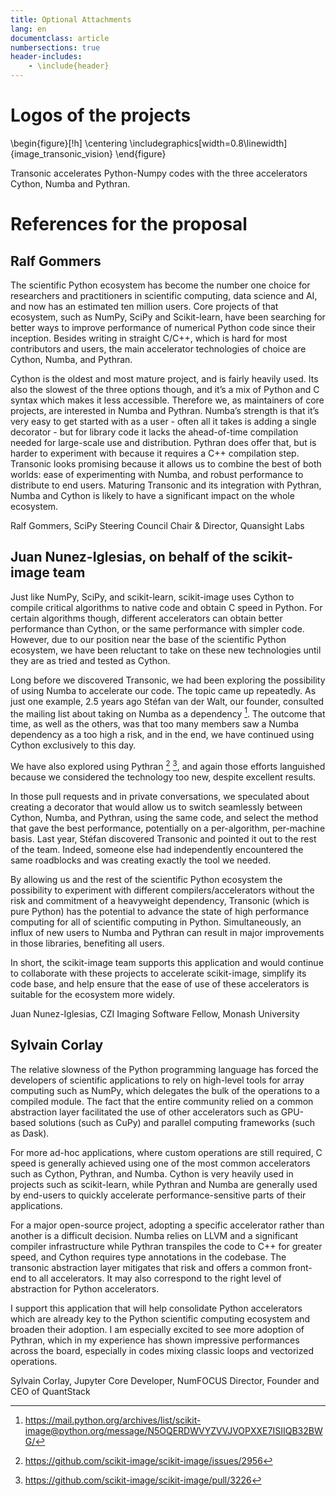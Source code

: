 ```yaml
---
title: Optional Attachments
lang: en
documentclass: article
numbersections: true
header-includes:
    - \include{header}
---
```


# Logos of the projects

\begin{figure}[!h]
\centering
\includegraphics[width=0.8\linewidth]{image_transonic_vision}
\end{figure}

Transonic accelerates Python-Numpy codes with the three accelerators Cython,
Numba and Pythran.

# References for the proposal

## Ralf Gommers

The scientific Python ecosystem has become the number one choice for
researchers and practitioners in scientific computing, data science and AI, and
now has an estimated ten million users. Core projects of that ecosystem, such
as NumPy, SciPy and Scikit-learn, have been searching for better ways to
improve performance of numerical Python code since their inception. Besides
writing in straight C/C++, which is hard for most contributors and users, the
main accelerator technologies of choice are Cython, Numba, and Pythran.

Cython is the oldest and most mature project, and is fairly heavily used. Its
also the slowest of the three options though, and it’s a mix of Python and C
syntax which makes it less accessible. Therefore we, as maintainers of core
projects, are interested in Numba and Pythran. Numba’s strength is that it’s
very easy to get started with as a user - often all it takes is adding a single
decorator - but for library code it lacks the ahead-of-time compilation needed
for large-scale use and distribution. Pythran does offer that, but is harder to
experiment with because it requires a C++ compilation step. Transonic looks
promising because it allows us to combine the best of both worlds: ease of
experimenting with Numba, and robust performance to distribute to end users.
Maturing Transonic and its integration with Pythran, Numba and Cython is likely
to have a significant impact on the whole ecosystem.

Ralf Gommers, SciPy Steering Council Chair & Director, Quansight Labs

## Juan Nunez-Iglesias, on behalf of the scikit-image team

Just like NumPy, SciPy, and scikit-learn, scikit-image uses Cython to compile
critical algorithms to native code and obtain C speed in Python. For certain
algorithms though, different accelerators can obtain better performance than
Cython, or the same performance with simpler code. However, due to our position
near the base of the scientific Python ecosystem, we have been reluctant to
take on these new technologies until they are as tried and tested as Cython.

Long before we discovered Transonic, we had been exploring the possibility of
using Numba to accelerate our code. The topic came up repeatedly. As just one
example, 2.5 years ago Stéfan van der Walt, our founder, consulted the mailing
list about taking on Numba as a dependency [^1]. The outcome that time, as well
as the others, was that too many members saw a Numba dependency as a too high a
risk, and in the end, we have continued using Cython exclusively to this day.

We have also explored using Pythran [^2] [^3], and again those efforts languished
because we considered the technology too new, despite excellent results.

In those pull requests and in private conversations, we speculated about
creating a decorator that would allow us to switch seamlessly between Cython,
Numba, and Pythran, using the same code, and select the method that gave the
best performance, potentially on a per-algorithm, per-machine basis. Last year,
Stéfan discovered Transonic and pointed it out to the rest of the team. Indeed,
someone else had independently encountered the same roadblocks and was creating
exactly the tool we needed.

By allowing us and the rest of the scientific Python ecosystem the possibility
to experiment with different compilers/accelerators without the risk and
commitment of a heavyweight dependency, Transonic (which is pure Python) has
the potential to advance the state of high performance computing for all of
scientific computing in Python. Simultaneously, an influx of new users to Numba
and Pythran can result in major improvements in those libraries, benefiting all
users.

In short, the scikit-image team supports this application and would continue to
collaborate with these projects to accelerate scikit-image, simplify its code
base, and help ensure that the ease of use of these accelerators is suitable
for the ecosystem more widely.

Juan Nunez-Iglesias, CZI Imaging Software Fellow, Monash University

## Sylvain Corlay

The relative slowness of the Python programming language has forced the developers
of scientific applications to rely on high-level tools for array computing such
as NumPy, which delegates the bulk of the operations to a compiled module.
The fact that the entire community relied on a common abstraction layer
facilitated the use of other accelerators such as GPU-based solutions (such as
CuPy) and parallel computing frameworks (such as Dask).

For more ad-hoc applications, where custom operations are still required, C speed is
generally achieved using one of the most common accelerators such as Cython, Pythran,
and Numba. Cython is very heavily used in projects such as scikit-learn, while Pythran
and Numba are generally used by end-users to quickly accelerate performance-sensitive
parts of their applications.

For a major open-source project, adopting a specific accelerator rather than another
is a difficult decision. Numba relies on LLVM and a significant compiler
infrastructure while Pythran transpiles the code to C++ for greater speed, and Cython requires
type annotations in the codebase. The transonic abstraction layer mitigates that risk and
offers a common front-end to all accelerators. It may also correspond to the right level of
abstraction for Python accelerators.

I support this application that will help consolidate Python accelerators which are
already key to the Python scientific computing ecosystem and broaden their adoption.
I am especially excited to see more adoption of Pythran, which in my experience has shown
impressive performances across the board, especially in codes mixing classic loops and
vectorized operations.

Sylvain Corlay, Jupyter Core Developer, NumFOCUS Director, Founder and CEO of QuantStack

[^1]: <https://mail.python.org/archives/list/scikit-image@python.org/message/N5OQERDWVYZVVJVOPXXE7ISIIQB32BWG/>

[^2]: <https://github.com/scikit-image/scikit-image/issues/2956>

[^3]: <https://github.com/scikit-image/scikit-image/pull/3226>
